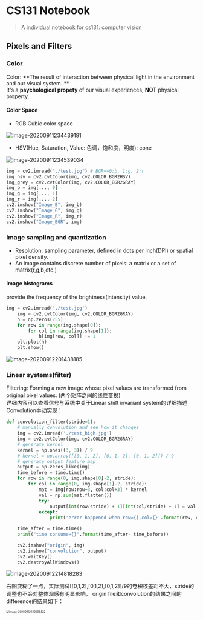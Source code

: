 # CS131 Notebook

> A individual notebook for  cs131: computer vision

## Pixels and Filters

###  Color
Color: **The result of interaction between physical light in the environment and our visual system. **   
It's a **psychological propety** of our visual experiences, **NOT** physical property.  

#### Color Space
- RGB Cubic color space

![image-20200911234439191](https://i.loli.net/2020/09/11/GbpjIvt2zkoO1iE.png)

- HSV(Hue, Saturation, Value: 色调，饱和度，明度): cone

![image-20200911234539034](https://i.loli.net/2020/09/11/5kYp39vGgIcbPE8.png)  
``` python
img = cv2.imread("./test.jpg") # BGR==0:b, 1:g, 2:r
img_hsv = cv2.cvtColor(img, cv2.COLOR_BGR2HSV)
img_grey = cv2.cvtColor(img, cv2.COLOR_BGR2GRAY)
img_b = img[..., 0]
img_g = img[..., 1]
img_r = img[..., 2]
cv2.imshow("Image_B", img_b)
cv2.imshow("Image_G", img_g)
cv2.imshow("Image_R", img_r)
cv2.imshow("Image_BGR", img)
```

### Image sampling and quantization

- Resolution: sampling parameter, defined in dots per inch(DPI) or spatial pixel density.   
- An image contains discrete number of pixels: a matrix or a set of matrix(r,g,b,etc.)  

####  Image histograms

provide the frequency of the brightness(intensity) value. 

``` python
img = cv2.imread('./test.jpg')
    img = cv2.cvtColor(img, cv2.COLOR_BGR2GRAY)
    h = np.zeros(255)
    for row in range(img.shape[0]):
        for col in range(img.shape[1]):
            h[img[row, col]] += 1
    plt.plot(h)
    plt.show()
```

![image-20200912201438185](https://i.loli.net/2020/09/12/X9exVM8E1LAQGJ7.png)  

### Linear systems(filter)
Filtering: Forming a new image whose pixel values are transformed from original pixel values. (两个矩阵之间的线性变换)  
详细内容可以查看信号与系统中关于Linear shift invariant system的详细描述  
Convolution手动实现：
``` python
def convolution_filter(stride=1):
    # manually convolution and see how it changes
    img = cv2.imread('./test_high.jpg')
    img = cv2.cvtColor(img, cv2.COLOR_BGR2GRAY)
    # generate kernel
    kernel = np.ones((3, 3)) / 9
    # kernel = np.array([[0, 1, 2], [0, 1, 2], [0, 1, 2]]) / 9
    # generate output feature map
    output = np.zeros_like(img)
    time_before = time.time()
    for row in range(0, img.shape[0]-2, stride):
        for col in range(0, img.shape[1]-2, stride):
            mat = img[row:row+3, col:col+3] * kernel
            val = np.sum(mat.flatten())
            try:
                output[int(row/stride) + 1][int(col/stride) + 1] = val
            except:
                print('error happened when row={},col={}'.format(row, col))

    time_after = time.time()
    print("time consume={}".format(time_after- time_before))

    cv2.imshow("origin", img)
    cv2.imshow("convolution", output)
    cv2.waitKey()
    cv2.destroyAllWindows()
```

![image-20200912214818283](https://i.loli.net/2020/09/12/lImpdwJZsxY8A3U.png)

右图变糊了一点，实际测试[[0,1,2],[0,1,2],[0,1,2]]/9的卷积核差距不大，stride的调整也不会对整体观感有明显影响， origin file和convolution的结果之间的difference的结果如下：

<img src="https://i.loli.net/2020/09/12/bMu5oQPBG3SACc2.png" alt="image-20200912220536422" style="zoom:50%;" />